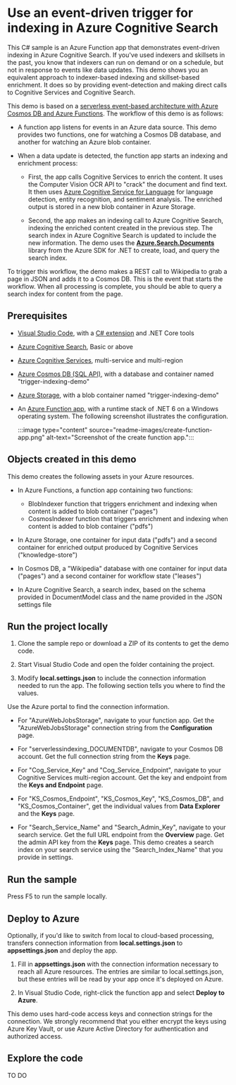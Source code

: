 # Use an event-driven trigger for indexing in Azure Cognitive Search

This C# sample is an Azure Function app that demonstrates event-driven indexing in Azure Cognitive Search. If you've used indexers and skillsets in the past, you know that indexers can run on demand or on a schedule, but not in response to events like data updates. This demo shows you an equivalent approach to indexer-based indexing and skillset-based enrichment. It does so by providing event-detection and making direct calls to Cognitive Services and Cognitive Search.

This demo is based on a [serverless event-based architecture with Azure Cosmos DB and Azure Functions](https://docs.microsoft.com/azure/cosmos-db/sql/change-feed-functions). The workflow of this demo is as follows:

+ A function app listens for events in an Azure data source. This demo provides two functions, one for watching a Cosmos DB database, and another for watching an Azure blob container.

+ When a data update is detected, the function app starts an indexing and enrichment process:

  + First, the app calls Cognitive Services to enrich the content. It uses the Computer Vision OCR API to "crack" the document and find text. It then uses [Azure Cognitive Service for Language](https://docs.microsoft.com/azure/cognitive-services/language-service/overview) for language detection, entity recognition, and sentiment analysis. The enriched output is stored in a new blob container in Azure Storage.

  + Second, the app makes an indexing call to Azure Cognitive Search, indexing the enriched content created in the previous step. The search index in Azure Cognitive Search is updated to include the new information. The demo uses the [**Azure.Search.Documents**](https://www.nuget.org/packages/Azure.Search.Documents/) library from the Azure SDK for .NET to create, load, and query the search index.

To trigger this workflow, the demo makes a REST call to Wikipedia to grab a page in JSON and adds it to a Cosmos DB. This is the event that starts the workflow. When all processing is complete, you should be able to query a search index for content from the page.

## Prerequisites

+ [Visual Studio Code](https://code.visualstudio.com/download), with a [C# extension](https://marketplace.visualstudio.com/items?itemName=ms-dotnettools.csharp) and .NET Core tools
+ [Azure Cognitive Search](https://docs.microsoft.com/azure/search/search-create-service-portal), Basic or above
+ [Azure Cognitive Services](https://docs.microsoft.com//azure/cognitive-services/cognitive-services-apis-create-account), multi-service and multi-region
+ [Azure Cosmos DB (SQL API)](https://docs.microsoft.com/azure/cosmos-db/sql/how-to-create-account), with a database and container named "trigger-indexing-demo"
+ [Azure Storage](https://docs.microsoft.com/azure/storage/common/storage-account-create), with a blob container named "trigger-indexing-demo"
+ An [Azure Function app](https://docs.microsoft.com/azure/azure-functions/functions-create-function-app-portal#create-a-function-app), with a runtime stack of .NET 6 on a Windows operating system. The following screenshot illustrates the configuration.

  :::image type="content" source="readme-images/create-function-app.png" alt-text="Screenshot of the create function app.":::

## Objects created in this demo

This demo creates the following assets in your Azure resources.

+ In Azure Functions, a function app containing two functions:
  + BlobIndexer function that triggers enrichment and indexing when content is added to blob container ("pages")
  + CosmosIndexer function that triggers enrichment and indexing when content is added to blob container ("pdfs")

+ In Azure Storage, one container for input data ("pdfs") and a second container for enriched output produced by Cognitive Services ("knowledge-store")

+ In Cosmos DB, a "Wikipedia" database with one container for input data ("pages") and  a second container for workflow state ("leases")

+ In Azure Cognitive Search, a search index, based on the schema provided in DocumentModel class and the name provided in the JSON settings file

## Run the project locally

1. Clone the sample repo or download a ZIP of its contents to get the demo code.

1. Start Visual Studio Code and open the folder containing the project.

1. Modify **local.settings.json** to include the connection information needed to run the app. The following section tells you where to find the values.

Use the Azure portal to find the connection information.

+ For "AzureWebJobsStorage", navigate to your function app. Get the "AzureWebJobsStorage" connection string from the **Configuration** page.

+ For "serverlessindexing_DOCUMENTDB", navigate to your Cosmos DB account. Get the full connection string from the **Keys** page.

+ For "Cog_Service_Key" and "Cog_Service_Endpoint", navigate to your Cognitive Services multi-region account. Get the key and endpoint from the **Keys and Endpoint** page.

+ For "KS_Cosmos_Endpoint", "KS_Cosmos_Key", "KS_Cosmos_DB", and "KS_Cosmos_Container", get the individual values from **Data Explorer** and the **Keys** page. 

+ For "Search_Service_Name" and "Search_Admin_Key", navigate to your search service. Get the full URL endpoint from the **Overview** page. Get the admin API key from the **Keys** page. This demo creates a search index on your search service using the "Search_Index_Name" that you provide in settings.

## Run the sample

Press F5 to run the sample locally.

## Deploy to Azure

Optionally, if you'd like to switch from local to cloud-based processing, transfers connection information from **local.settings.json** to **appsettings.json** and deploy the app. 

1. Fill in **appsettings.json** with the connection information necessary to reach all Azure resources. The entries are similar to local.settings.json, but these entries will be read by your app once it's deployed on Azure.

1. In Visual Studio Code, right-click the function app and select **Deploy to Azure**.

This demo uses hard-code access keys and connection strings for the connection. We strongly recommend that you either encrypt the keys using Azure Key Vault, or use Azure Active Directory for authentication and authorized access.

## Explore the code

TO DO
